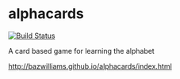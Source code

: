 alphacards
==========

[![Build Status](https://travis-ci.org/bazwilliams/alphacards.png?branch=master)](https://travis-ci.org/bazwilliams/alphacards)

A card based game for learning the alphabet

http://bazwilliams.github.io/alphacards/index.html
